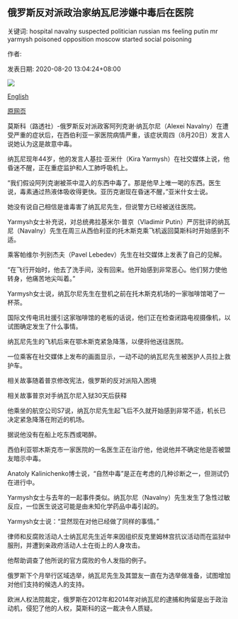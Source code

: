 ## 俄罗斯反对派政治家纳瓦尼涉嫌中毒后在医院

关键词: hospital navalny suspected politician russian ms feeling putin mr yarmysh poisoned opposition moscow started social poisoning

作者: 

发表日期: 2020-08-20 13:04:24+08:00

![](https://www.straitstimes.com/sites/default/files/styles/x_large/public/articles/2020/08/20/eb_russia_200820.jpg?itok=MauYlOU6)

[English](Russian%20opposition%20politician%20Navalny%20in%20hospital%20after%20suspected%20poisoning.md)

[原网页](https://www.straitstimes.com/world/europe/russian-opposition-leader-navalny-in-hospital-with-suspected-poisoning)

莫斯科（路透社）-俄罗斯反对派政客阿列克谢·纳瓦尔尼（Alexei Navalny）在遭受严重的症状后，在西伯利亚一家医院病情严重，该症状周四（8月20日）发言人说她认为这是故意中毒。

纳瓦尼现年44岁，他的发言人基拉·亚米什（Kira Yarmysh）在社交媒体上说，他昏迷不醒，正在重症监护和人工肺呼吸机上。

“我们假设阿列克谢被茶中混入的东西中毒了。那是他早上唯一喝的东西。医生说，毒素通过热液体吸收得更快。亚历克谢现在昏迷不醒，”亚米什女士说。

她没有说自己相信是谁毒害了纳瓦尼先生，但说警方已经被送往医院。

Yarmysh女士补充说，对总统弗拉基米尔·普京（Vladimir Putin）严厉批评的纳瓦尼（Navalny）先生在周三从西伯利亚的托木斯克乘飞机返回莫斯科时开始感到不适。

乘客帕维尔·列别杰夫（Pavel Lebedev）先生在社交媒体上发表了自己的见解。

“在飞行开始时，他去了洗手间，没有回来。他开始感到非常恶心。他们努力使他转身，他痛苦地尖叫着。”

Yarmysh女士说，纳瓦尔尼先生在登机之前在托木斯克机场的一家咖啡馆喝了一杯茶。

国际文传电讯社援引这家咖啡馆的老板的话说，他们正在检查闭路电视摄像机，以试图确定发生了什么事情。

纳瓦尼先生的飞机后来在鄂木斯克紧急降落，以便将他送往医院。

一位乘客在社交媒体上发布的画面显示，一动不动的纳瓦尼先生被医护人员拉上救护车。

相关故事随着普京修改宪法，俄罗斯的反对派陷入困境

相关故事普京对手纳瓦尔尼入狱30天后获释

他乘坐的航空公司S7说，纳瓦尔尼先生起飞后不久就开始感到非常不适，机长已决定紧急降落在附近的机场。

据说他没有在船上吃东西或喝醉。

西伯利亚鄂木斯克市一家医院的一名医生正在治疗他，他说他并不确定他是否被盟友暗示中毒。

Anatoly Kalinichenko博士说，“自然中毒”是正在考虑的几种诊断之一，但测试仍在进行中。

Yarmysh女士与去年的一起事件类似。纳瓦尔尼（Navalny）先生发生了急性过敏反应，一位医生说这可能是由未知化学药品中毒引起的。

Yarmysh女士说：“显然现在对他已经做了同样的事情。”

律师和反腐败活动人士纳瓦尼先生近年来因组织反克里姆林宫抗议活动而在监狱中服刑，并遭到亲政府活动人士在街上的人身攻击。

他帮助调查了他所说的官方腐败的令人发指的例子。

俄罗斯下个月举行区域选举，纳瓦尼先生及其盟友一直在为选举做准备，试图增加对他们支持的候选人的支持。

欧洲人权法院裁定，俄罗斯在2012年和2014年对纳瓦尼的逮捕和拘留是出于政治动机，侵犯了他的人权，莫斯科的这一裁决令人质疑。